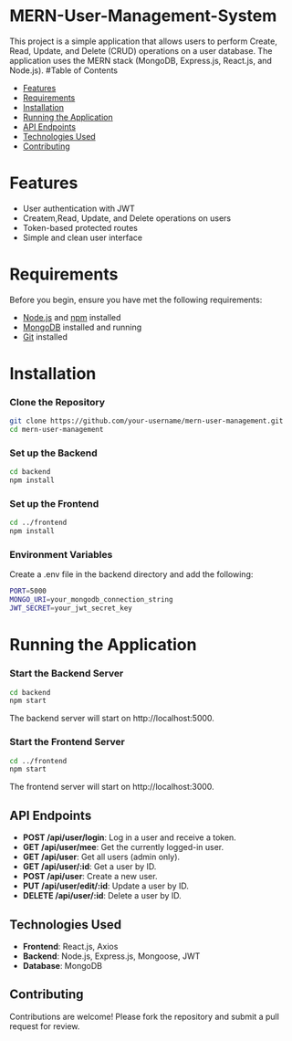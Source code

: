 # MERN-User-Management-System
This project is a simple application that allows users to perform Create, Read, Update, and Delete (CRUD) operations on a user database. The application uses the MERN stack (MongoDB, Express.js, React.js, and Node.js).
#Table of Contents

- [Features](#features)
- [Requirements](#requirements)
- [Installation](#installation)
- [Running the Application](#Running-the-Application)
- [API Endpoints](#API-Endpoints)
- [Technologies Used](#Technologies-Used)
- [Contributing](#Contributing)

# Features
- User authentication with JWT
- Createm,Read, Update, and Delete operations on users
- Token-based protected routes
- Simple and clean user interface

# Requirements
Before you begin, ensure you have met the following requirements:
* [Node.js](https://nodejs.org/en) and [npm](https://www.npmjs.com/) installed
* [MongoDB](https://www.mongodb.com/) installed and running
* [Git](https://git-scm.com/) installed

# Installation
### Clone the Repository
```bash
git clone https://github.com/your-username/mern-user-management.git
cd mern-user-management
```
### Set up the Backend
```bash
cd backend
npm install
```
### Set up the Frontend
```bash
cd ../frontend
npm install
```
### Environment Variables
Create a .env file in the backend directory and add the following:
```bash
PORT=5000
MONGO_URI=your_mongodb_connection_string
JWT_SECRET=your_jwt_secret_key
```
# Running the Application
### Start the Backend Server
```bash
cd backend
npm start
```
The backend server will start on http://localhost:5000.
### Start the Frontend Server
```bash
cd ../frontend
npm start
```
The frontend server will start on http://localhost:3000.

## API Endpoints

- **POST /api/user/login**: Log in a user and receive a token.
- **GET /api/user/mee**: Get the currently logged-in user.
- **GET /api/user**: Get all users (admin only).
- **GET /api/user/:id**: Get a user by ID.
- **POST /api/user**: Create a new user.
- **PUT /api/user/edit/:id**: Update a user by ID.
- **DELETE /api/user/:id**: Delete a user by ID.

## Technologies Used

- **Frontend**: React.js, Axios
- **Backend**: Node.js, Express.js, Mongoose, JWT
- **Database**: MongoDB

## Contributing

Contributions are welcome! Please fork the repository and submit a pull request for review.













